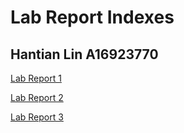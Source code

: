 # Lab Report Indexes
## Hantian Lin A16923770

[Lab Report 1](https://github.com/HantianLin/cse15l-lab-reports/blob/main/lab-report-1-week-2.md)

[Lab Report 2](https://github.com/HantianLin/cse15l-lab-reports/blob/main/lab-report-2-week-4.md)

[Lab Report 3]()